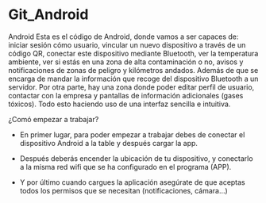 # Git_Android
Android 
Esta es el código de Android, donde vamos a ser capaces de:  iniciar sesión cómo usuario, vincular un nuevo dispositivo a través de un código QR, conectar este dispositivo mediante Bluetooth, ver la temperatura ambiente, ver si estás en una zona de alta contaminación o no, avisos y notificaciones de zonas de peligro y kilómetros andados. Además de que se encarga de mandar la información que recoge del dispositivo Bluetooth a un servidor.
Por otra parte, hay una zona donde poder editar perfil de usuario, contactar con la empresa y pantallas de información adicionales (gases tóxicos). Todo esto haciendo uso de una interfaz sencilla e intuitiva.


¿Comó empezar a trabajar?
- En primer lugar, para poder empezar a trabajar debes de conectar el dispositivo Android a la table y después cargar la app.

- Después deberás encender la ubicación de tu dispositivo, y conectarlo a la misma red wifi que se ha configurado en el programa (APP). 

- Y por último cuando cargues la aplicación asegúrate de que aceptas todos los permisos que se necesitan (notificaciones, cámara…)
